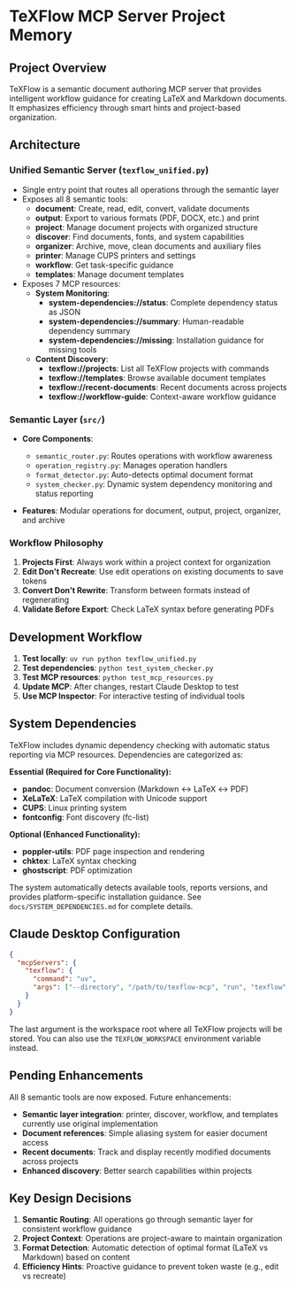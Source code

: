 # TeXFlow MCP Server Project Memory

## Project Overview

TeXFlow is a semantic document authoring MCP server that provides intelligent workflow guidance for creating LaTeX and Markdown documents. It emphasizes efficiency through smart hints and project-based organization.

## Architecture

### Unified Semantic Server (`texflow_unified.py`)
- Single entry point that routes all operations through the semantic layer
- Exposes all 8 semantic tools:
  - **document**: Create, read, edit, convert, validate documents
  - **output**: Export to various formats (PDF, DOCX, etc.) and print
  - **project**: Manage document projects with organized structure
  - **discover**: Find documents, fonts, and system capabilities
  - **organizer**: Archive, move, clean documents and auxiliary files
  - **printer**: Manage CUPS printers and settings
  - **workflow**: Get task-specific guidance
  - **templates**: Manage document templates
- Exposes 7 MCP resources:
  - **System Monitoring**:
    - **system-dependencies://status**: Complete dependency status as JSON
    - **system-dependencies://summary**: Human-readable dependency summary
    - **system-dependencies://missing**: Installation guidance for missing tools
  - **Content Discovery**:
    - **texflow://projects**: List all TeXFlow projects with commands
    - **texflow://templates**: Browse available document templates
    - **texflow://recent-documents**: Recent documents across projects
    - **texflow://workflow-guide**: Context-aware workflow guidance

### Semantic Layer (`src/`)
- **Core Components**:
  - `semantic_router.py`: Routes operations with workflow awareness
  - `operation_registry.py`: Manages operation handlers
  - `format_detector.py`: Auto-detects optimal document format
  - `system_checker.py`: Dynamic system dependency monitoring and status reporting
  
- **Features**: Modular operations for document, output, project, organizer, and archive

### Workflow Philosophy
1. **Projects First**: Always work within a project context for organization
2. **Edit Don't Recreate**: Use edit operations on existing documents to save tokens
3. **Convert Don't Rewrite**: Transform between formats instead of regenerating
4. **Validate Before Export**: Check LaTeX syntax before generating PDFs

## Development Workflow

1. **Test locally**: `uv run python texflow_unified.py`
2. **Test dependencies**: `python test_system_checker.py`
3. **Test MCP resources**: `python test_mcp_resources.py`
4. **Update MCP**: After changes, restart Claude Desktop to test
5. **Use MCP Inspector**: For interactive testing of individual tools

## System Dependencies

TeXFlow includes dynamic dependency checking with automatic status reporting via MCP resources. Dependencies are categorized as:

**Essential (Required for Core Functionality):**
- **pandoc**: Document conversion (Markdown ↔ LaTeX ↔ PDF)
- **XeLaTeX**: LaTeX compilation with Unicode support
- **CUPS**: Linux printing system
- **fontconfig**: Font discovery (fc-list)

**Optional (Enhanced Functionality):**
- **poppler-utils**: PDF page inspection and rendering
- **chktex**: LaTeX syntax checking
- **ghostscript**: PDF optimization

The system automatically detects available tools, reports versions, and provides platform-specific installation guidance. See `docs/SYSTEM_DEPENDENCIES.md` for complete details.

## Claude Desktop Configuration

```json
{
  "mcpServers": {
    "texflow": {
      "command": "uv",
      "args": ["--directory", "/path/to/texflow-mcp", "run", "texflow", "/home/aaron/Documents/TeXFlow"]
    }
  }
}
```

The last argument is the workspace root where all TeXFlow projects will be stored. You can also use the `TEXFLOW_WORKSPACE` environment variable instead.

## Pending Enhancements

All 8 semantic tools are now exposed. Future enhancements:
- **Semantic layer integration**: printer, discover, workflow, and templates currently use original implementation
- **Document references**: Simple aliasing system for easier document access
- **Recent documents**: Track and display recently modified documents across projects
- **Enhanced discovery**: Better search capabilities within projects

## Key Design Decisions

1. **Semantic Routing**: All operations go through semantic layer for consistent workflow guidance
2. **Project Context**: Operations are project-aware to maintain organization
3. **Format Detection**: Automatic detection of optimal format (LaTeX vs Markdown) based on content
4. **Efficiency Hints**: Proactive guidance to prevent token waste (e.g., edit vs recreate)